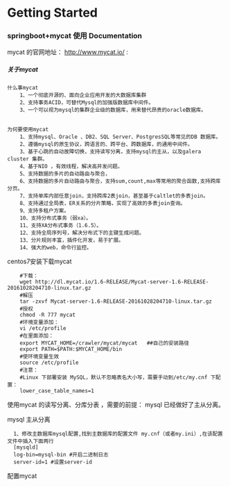 # Getting Started

### springboot+mycat 使用 Documentation
mycat 的官网地址： http://www.mycat.io/ :

##### 关于mycat

    什么事mycat
        1、一个彻底开源的、面向企业应用开发的大数据库集群
        2、支持事务ACID，可替代Mysql的加强版数据库中间件。
        3、一个可以视为mysql的集群企业级的数据库，用来替代昂贵的oracle数据库。


    为何要使用mycat
        1、支持mysql、Oracle 、DB2、SQL Server、PostgresSQL等常见的DB 数据库。
        2、遵循mysql的原生协议，跨语言的、跨平台、跨数据库，的通用中间件。
        3、基于心跳的自动故障切换，支持读写分离，支持mysql的主从，以及galera cluster 集群。
        4、基于NIO ，有效线程，解决高并发问题。
        5、支持数据的多片的自动路由与聚合，
        6、支持数据的多片自动路由与聚合，支持sum,count,max等常用的聚合函数,支持跨库分页。
        7、支持单库内部任意join，支持跨库2表join，甚至基于caltlet的多表join。
        8、支持通过全局表，ER关系的分片策略，实现了高效的多表join查询。
        9、支持多租户方案。
        10、支持分布式事务（弱xa）。
        11、支持XA分布式事务（1.6.5）。
        12、支持全局序列号，解决分布式下的主键生成问题。
        13、分片规则丰富，插件化开发，易于扩展。
        14、强大的web，命令行监控。


centos7安装下载mycat

        #下载：
        wget http://dl.mycat.io/1.6-RELEASE/Mycat-server-1.6-RELEASE-20161028204710-linux.tar.gz
        #解压
        tar -zxvf Mycat-server-1.6-RELEASE-20161028204710-linux.tar.gz
        #授权
        chmod -R 777 mycat
        #环境变量添加：
        vi /etc/profile
        #在里面添加：
        export MYCAT_HOME=/crawler/mycat/mycat   ##自己的安装路径
        export PATH=$PATH:$MYCAT_HOME/bin
        #使环境变量生效
        source /etc/profile
        #注意：
        #Linux 下部署安装 MySQL，默认不忽略表名大小写，需要手动到/etc/my.cnf 下配置：
        lower_case_table_names=1

使用mycat 的读写分离、分库分表  ，需要的前提： mysql 已经做好了主从分离。

mysql 主从分离

      1、修改主数据库mysql配置,找到主数据库的配置文件 my.cnf（或者my.ini）,在该配置文件中插入下面两行
      [mysqld]
      log-bin=mysql-bin #开启二进制日志
      server-id=1 #设置server-id



配置mycat
